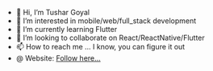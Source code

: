 - 👋 Hi, I’m Tushar Goyal
- 👀 I’m interested in mobile/web/full_stack development
- 🌱 I’m currently learning Flutter
- 💞️ I’m looking to collaborate on React/ReactNative/Flutter
- 📫 How to reach me ... I know, you can figure it out
- @ Website: [Follow here...](https://tusharasdev.vercel.app/)

<!---
tushargoyalofficial/tushargoyalofficial is a ✨ special ✨ repository because its `README.md` (this file) appears on your GitHub profile.
You can click the Preview link to take a look at your changes.
--->
